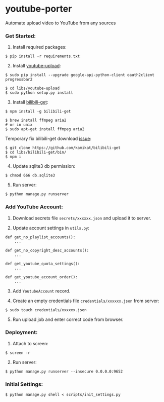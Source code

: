 # youtube-porter
Automate upload video to YouTube from any sources

### Get Started:

1. Install required packages:
```
$ pip install -r requirements.txt
```

2. Install [youtube-upload](https://github.com/tokland/youtube-upload):
```
$ sudo pip install --upgrade google-api-python-client oauth2client progressbar2

$ cd libs/youtube-upload
$ sudo python setup.py install
```

3. Install [bilibili-get](https://github.com/kamikat/bilibili-get):
```
$ npm install -g bilibili-get

$ brew install ffmpeg aria2
# or in unix
$ sudo apt-get install ffmpeg aria2
```

Temporary fix bilibili-get download [issue](https://github.com/kamikat/bilibili-get/issues/18):
```
$ git clone https://github.com/kamikat/bilibili-get
$ cd libs/bilibili-get/bin/
$ npm i
```

4. Update sqlite3 db permission:
```
$ chmod 666 db.sqlite3
```

5. Run server:
```
$ python manage.py runserver
```

### Add YouTube Account:

1. Download secrets file `secrets/xxxxxx.json` and upload it to server.

2. Update account settings in `utils.py`:
```
def get_no_playlist_accounts():
    ...

def get_no_copyright_desc_accounts():
    ...

def get_youtube_quota_settings():
    ...

def get_youtube_account_order():
    ...
```

3. Add `YoutubeAccount` record.

4. Create an empty credentials file `credentials/xxxxxx.json` from server:
```
$ sudo touch credentials/xxxxxx.json
```

5. Run upload job and enter correct code from browser.

### Deployment:

1. Attach to screen:
```
$ screen -r
```

2. Run server:
```
$ python manage.py runserver --insecure 0.0.0.0:9652
```

### Initial Settings:
```
$ python manage.py shell < scripts/init_settings.py
```
